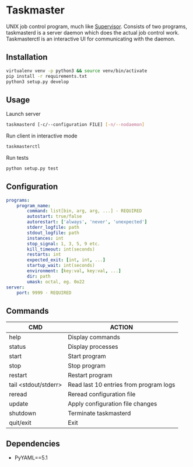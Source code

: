 # Taskmaster
UNIX job control program, much like [Supervisor](http://supervisord.org/). Consists of two programs, taskmasterd is a server daemon which does the actual job control work. Taskmasterctl is an interactive UI for communicating with the daemon.

## Installation
```sh
virtualenv venv -p python3 && source venv/bin/activate
pip install -r requirements.txt
python3 setup.py develop
```

## Usage

Launch server
```sh
taskmasterd [-c/--configuration FILE] [-n/--nodaemon]
```

Run client in interactive mode
```sh
taskmasterctl
```

Run tests
```sh
python setup.py test
```

## Configuration
```yaml
programs:
    program_name:
        command: list[bin, arg, arg, ...] - REQUIRED
        autostart: true/false
        autorestart: ['always', 'never', 'unexpected']
        stderr_logfile: path
        stdout_logfile: path
        instances: int
        stop_signal: 1, 3, 5, 9 etc.
        kill_timeout: int(seconds)
        restarts: int
        expected_exit: [int, int, ...]
        startup_wait: int(seconds)
        environment: [key:val, key:val, ...]
        dir: path
        umask: octal, eg. 0o22
server:
    port: 9999 - REQUIRED
```

## Commands
| CMD | ACTION |
|---------|---------|
| help | Display commands |
| status | Display processes |
| start <name> | Start program |
| stop <name> | Stop program |
| restart <name> | Restart program |
| tail <name> <stdout/stderr> | Read last 10 entries from program logs |
| reread | Reread configuration file |
| update | Apply configuration file changes |
| shutdown | Terminate taskmasterd |
| quit/exit | Exit |

## Dependencies
- PyYAML==5.1
